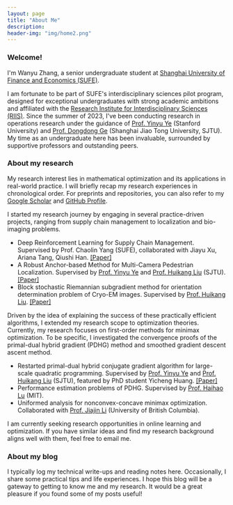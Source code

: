 ```yaml
---
layout: page
title: "About Me"
description: 
header-img: "img/home2.png"
---
```


### Welcome!

I'm Wanyu Zhang, a senior undergraduate student at [Shanghai University of Finance and Economics (SUFE)](https://english.sufe.edu.cn/).

I am fortunate to be part of SUFE's interdisciplinary sciences pilot program, designed for exceptional undergraduates with strong academic ambitions and affiliated with the [Research Institute for Interdisciplinary Sciences (RIIS)](https://riis.sufe.edu.cn/). Since the summer of 2023, I've been conducting research in operations research under the guidance of [Prof. Yinyu Ye](https://web.stanford.edu/~yyye/) (Stanford University) and [Prof. Dongdong Ge](https://scholar.google.com/citations?user=Kwvdy78AAAAJ&hl=en) (Shanghai Jiao Tong University, SJTU). My time as an undergraduate here has been invaluable, surrounded by supportive professors and outstanding peers.

### About my research

My research interest lies in mathematical optimization and its applications in real-world practice. I will briefly recap my research experiences in chronological order. For preprints and repositories, you can also refer to my [Google Scholar](https://scholar.google.com.hk/citations?user=Xt9MRH8AAAAJ&hl=zh-CN) and [GitHub Profile](https://github.com/zwyhahaha).

I started my research journey by engaging in several practice-driven projects, ranging from supply chain management to localization and bio-imaging problems. 

- Deep Reinforcement Learning for Supply Chain Management. Supervised by Prof. Chaolin Yang (SUFE), collaborated with Jiayu Xu, Ariana Tang, Qiushi Han. [[Paper]](https://papers.ssrn.com/sol3/papers.cfm?abstract_id=4624193)
- A Robust Anchor-based Method for Multi-Camera Pedestrian Localization. Supervised by [Prof. Yinyu Ye](https://web.stanford.edu/~yyye/) and [Prof. Huikang Liu](https://huikang2019.github.io/) (SJTU). [[Paper]](https://arxiv.org/abs/2410.21308)
- Block stochastic Riemannian subgradient method for orientation determination problem of Cryo-EM images. Supervised by [Prof. Huikang Liu](https://huikang2019.github.io/). [[Paper]](https://arxiv.org/abs/2411.14021)

Driven by the idea of explaining the success of these practically efficient algorithms, I extended my research scope to optimization theories. Currently, my research focuses on first-order methods for minimax optimization. To be specific, I investigated the convergence proofs of the primal-dual hybrid gradient (PDHG) method and smoothed gradient descent ascent method.

- Restarted primal-dual hybrid conjugate gradient algorithm for large-scale quadratic programming. Supervised by [Prof. Yinyu Ye](https://web.stanford.edu/~yyye/) and [Prof. Huikang Liu](https://huikang2019.github.io/) (SJTU), featured by PhD student Yicheng Huang. [[Paper]](https://arxiv.org/abs/2405.16160)
- Performance estimation problems of PDHG. Supervised by [Prof. Haihao Lu](https://mitsloan.mit.edu/faculty/directory/haihao-lu) (MIT).
- Uniformed analysis for nonconvex-concave minimax optimization. Collaborated with [Prof. Jiajin Li](https://gerrili1996.github.io/) (University of British Columbia). 

I am currently seeking research opportunities in online learning and optimization. If you have similar ideas and find my research background aligns well with them, feel free to email me.

### About my blog

I typically log my technical write-ups and reading notes here. Occasionally, I share some practical tips and life experiences. I hope this blog will be a gateway to getting to know me and my research. It would be a great pleasure if you found some of my posts useful!